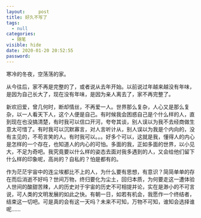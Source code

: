 ```yaml
---
layout:     post
title: 好久不写了
tags:
  - null
categories:
  - 随笔
visible: hide
date: 2020-01-20 20:52:55
password:
---
```


寒冷的冬夜，空荡荡的家。

<!--more-->

从今往后，家不再是完整的了，或者说从去年开始。以前说过年越来越没有年味，是因为自己长大了，现在没有年味，是因为亲人离去了，家不再完整了。

新欢旧爱，曾几何时，断却情丝，不再爱一人。世界那么复杂，人心又是那么复杂，以一人看天下人，这个人便是自己。有时候我会困惑自己是个什么样的人，直到现在也没搞清楚，有时我可以信口开河，夸夸其谈，别人误以为我不去经商做生意太可惜了。有时我可以沉默寡言，对人言听计从，别人误以为我是个内向的，没有主见的，不苟言笑的人。有时我可以。。。好多个可以，这就是我，懂得人的内心是怎样的一个存在，也知道人的内心的可怕。多面的我，正如多面的世界，以小见大，不足为奇吧。我究竟要以什么样的姿态去面对我多遇到的人，又会给他们留下什么样的印象呢，高尚的？自私的？怕是都有的。

作为茫茫宇宙中的连尘埃都比不上的人，为什么要有思想，有意识？简简单单的存在而后消逝不好吗？世间万物，终归要化为尘土，回归本质，为何要走这一遭体验人世间的酸甜苦辣，人的历史对于宇宙的历史不可相提并论，实在是渺小的不可言说，可人类的文明发展的如此之快。有朝一日，如若有机会，我愿作一个终结者，结束这一切吧。可是真的会有这一天吗？未来不可知，万物不可知，谁知会选择谁呢......